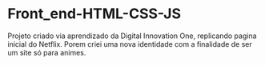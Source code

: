 # Front_end-HTML-CSS-JS
Projeto criado via aprendizado da Digital Innovation One, replicando pagina inicial do Netflix.
Porem criei uma nova identidade com a finalidade de ser um site só para animes.


